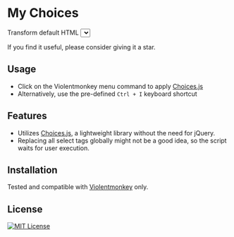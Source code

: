 # My Choices

 Transform default HTML <select> tags with numerous options into [Choices.js](https://github.com/Choices-js/Choices) dropdowns for an enhanced and more manageable user experience.


If you find it useful, please consider giving it a star.


## Usage

- Click on the Violentmonkey menu command to apply [Choices.js](https://github.com/Choices-js/Choices)
- Alternatively, use the pre-defined `Ctrl + I` keyboard shortcut

## Features

- Utilizes [Choices.js](https://github.com/Choices-js/Choices), a lightweight library without the need for jQuery.  
- Replacing all select tags globally might not be a good idea, so the script waits for user execution.  

## Installation

Tested and compatible with [Violentmonkey](https://violentmonkey.github.io/) only.  

## License

[![MIT License](https://img.shields.io/badge/License-MIT-green.svg)](https://opensource.org/licenses/MIT)
